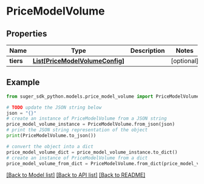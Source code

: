 # PriceModelVolume


## Properties

Name | Type | Description | Notes
------------ | ------------- | ------------- | -------------
**tiers** | [**List[PriceModelVolumeConfig]**](PriceModelVolumeConfig.md) |  | [optional] 

## Example

```python
from suger_sdk_python.models.price_model_volume import PriceModelVolume

# TODO update the JSON string below
json = "{}"
# create an instance of PriceModelVolume from a JSON string
price_model_volume_instance = PriceModelVolume.from_json(json)
# print the JSON string representation of the object
print(PriceModelVolume.to_json())

# convert the object into a dict
price_model_volume_dict = price_model_volume_instance.to_dict()
# create an instance of PriceModelVolume from a dict
price_model_volume_from_dict = PriceModelVolume.from_dict(price_model_volume_dict)
```
[[Back to Model list]](../README.md#documentation-for-models) [[Back to API list]](../README.md#documentation-for-api-endpoints) [[Back to README]](../README.md)


